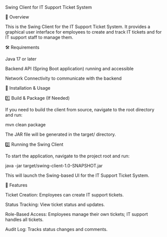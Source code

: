 Swing Client for IT Support Ticket System

📌 Overview

This is the Swing Client for the IT Support Ticket System. It provides a graphical user interface for employees to create and track IT tickets and for IT support staff to manage them.

🛠️ Requirements

Java 17 or later

Backend API (Spring Boot application) running and accessible

Network Connectivity to communicate with the backend

🚀 Installation & Usage

1️⃣ Build & Package (If Needed)

If you need to build the client from source, navigate to the root directory and run:

mvn clean package

The JAR file will be generated in the target/ directory.

2️⃣ Running the Swing Client

To start the application, navigate to the project root and run:

java -jar target/swing-client-1.0-SNAPSHOT.jar

This will launch the Swing-based UI for the IT Support Ticket System.

📝 Features

Ticket Creation: Employees can create IT support tickets.

Status Tracking: View ticket status and updates.

Role-Based Access: Employees manage their own tickets; IT support handles all tickets.

Audit Log: Tracks status changes and comments.
